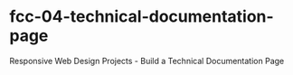 # fcc-04-technical-documentation-page
Responsive Web Design Projects - Build a Technical Documentation Page
